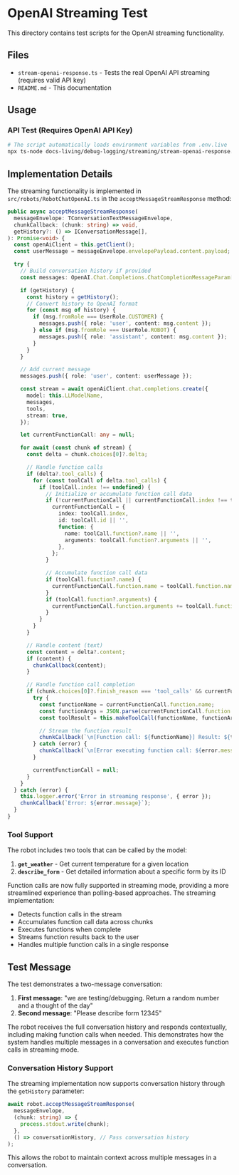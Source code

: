 # OpenAI Streaming Test

This directory contains test scripts for the OpenAI streaming functionality.

## Files

- `stream-openai-response.ts` - Tests the real OpenAI API streaming (requires valid API key)
- `README.md` - This documentation

## Usage

### API Test (Requires OpenAI API Key)

```bash
# The script automatically loads environment variables from .env.live
npx ts-node docs-living/debug-logging/streaming/stream-openai-response.ts
```

## Implementation Details

The streaming functionality is implemented in `src/robots/RobotChatOpenAI.ts` in the `acceptMessageStreamResponse` method:

```typescript
public async acceptMessageStreamResponse(
  messageEnvelope: TConversationTextMessageEnvelope,
  chunkCallback: (chunk: string) => void,
  getHistory?: () => IConversationMessage[],
): Promise<void> {
  const openAiClient = this.getClient();
  const userMessage = messageEnvelope.envelopePayload.content.payload;

  try {
    // Build conversation history if provided
    const messages: OpenAI.Chat.Completions.ChatCompletionMessageParam[] = [];

    if (getHistory) {
      const history = getHistory();
      // Convert history to OpenAI format
      for (const msg of history) {
        if (msg.fromRole === UserRole.CUSTOMER) {
          messages.push({ role: 'user', content: msg.content });
        } else if (msg.fromRole === UserRole.ROBOT) {
          messages.push({ role: 'assistant', content: msg.content });
        }
      }
    }

    // Add current message
    messages.push({ role: 'user', content: userMessage });

    const stream = await openAiClient.chat.completions.create({
      model: this.LLModelName,
      messages,
      tools,
      stream: true,
    });

    let currentFunctionCall: any = null;

    for await (const chunk of stream) {
      const delta = chunk.choices[0]?.delta;

      // Handle function calls
      if (delta?.tool_calls) {
        for (const toolCall of delta.tool_calls) {
          if (toolCall.index !== undefined) {
            // Initialize or accumulate function call data
            if (!currentFunctionCall || currentFunctionCall.index !== toolCall.index) {
              currentFunctionCall = {
                index: toolCall.index,
                id: toolCall.id || '',
                function: {
                  name: toolCall.function?.name || '',
                  arguments: toolCall.function?.arguments || '',
                },
              };
            }

            // Accumulate function call data
            if (toolCall.function?.name) {
              currentFunctionCall.function.name = toolCall.function.name;
            }
            if (toolCall.function?.arguments) {
              currentFunctionCall.function.arguments += toolCall.function.arguments;
            }
          }
        }
      }

      // Handle content (text)
      const content = delta?.content;
      if (content) {
        chunkCallback(content);
      }

      // Handle function call completion
      if (chunk.choices[0]?.finish_reason === 'tool_calls' && currentFunctionCall) {
        try {
          const functionName = currentFunctionCall.function.name;
          const functionArgs = JSON.parse(currentFunctionCall.function.arguments);
          const toolResult = this.makeToolCall(functionName, functionArgs);

          // Stream the function result
          chunkCallback(`\n[Function call: ${functionName}] Result: ${toolResult}\n`);
        } catch (error) {
          chunkCallback(`\n[Error executing function call: ${error.message}]\n`);
        }

        currentFunctionCall = null;
      }
    }
  } catch (error) {
    this.logger.error('Error in streaming response', { error });
    chunkCallback(`Error: ${error.message}`);
  }
}
```

### Tool Support

The robot includes two tools that can be called by the model:

1. **`get_weather`** - Get current temperature for a given location
2. **`describe_form`** - Get detailed information about a specific form by its ID

Function calls are now fully supported in streaming mode, providing a more streamlined experience than polling-based approaches. The streaming implementation:

- Detects function calls in the stream
- Accumulates function call data across chunks
- Executes functions when complete
- Streams function results back to the user
- Handles multiple function calls in a single response

## Test Message

The test demonstrates a two-message conversation:

1. **First message**: "we are testing/debugging. Return a random number and a thought of the day"
2. **Second message**: "Please describe form 12345"

The robot receives the full conversation history and responds contextually, including making function calls when needed. This demonstrates how the system handles multiple messages in a conversation and executes function calls in streaming mode.

### Conversation History Support

The streaming implementation now supports conversation history through the `getHistory` parameter:

```typescript
await robot.acceptMessageStreamResponse(
  messageEnvelope,
  (chunk: string) => {
    process.stdout.write(chunk);
  },
  () => conversationHistory, // Pass conversation history
);
```

This allows the robot to maintain context across multiple messages in a conversation.
